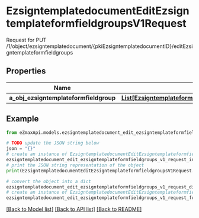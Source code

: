 # EzsigntemplatedocumentEditEzsigntemplateformfieldgroupsV1Request

Request for PUT /1/object/ezsigntemplatedocument/{pkiEzsigntemplatedocumentID}/editEzsigntemplateformfieldgroups

## Properties

Name | Type | Description | Notes
------------ | ------------- | ------------- | -------------
**a_obj_ezsigntemplateformfieldgroup** | [**List[EzsigntemplateformfieldgroupRequestCompound]**](EzsigntemplateformfieldgroupRequestCompound.md) |  | 

## Example

```python
from eZmaxApi.models.ezsigntemplatedocument_edit_ezsigntemplateformfieldgroups_v1_request import EzsigntemplatedocumentEditEzsigntemplateformfieldgroupsV1Request

# TODO update the JSON string below
json = "{}"
# create an instance of EzsigntemplatedocumentEditEzsigntemplateformfieldgroupsV1Request from a JSON string
ezsigntemplatedocument_edit_ezsigntemplateformfieldgroups_v1_request_instance = EzsigntemplatedocumentEditEzsigntemplateformfieldgroupsV1Request.from_json(json)
# print the JSON string representation of the object
print(EzsigntemplatedocumentEditEzsigntemplateformfieldgroupsV1Request.to_json())

# convert the object into a dict
ezsigntemplatedocument_edit_ezsigntemplateformfieldgroups_v1_request_dict = ezsigntemplatedocument_edit_ezsigntemplateformfieldgroups_v1_request_instance.to_dict()
# create an instance of EzsigntemplatedocumentEditEzsigntemplateformfieldgroupsV1Request from a dict
ezsigntemplatedocument_edit_ezsigntemplateformfieldgroups_v1_request_form_dict = ezsigntemplatedocument_edit_ezsigntemplateformfieldgroups_v1_request.from_dict(ezsigntemplatedocument_edit_ezsigntemplateformfieldgroups_v1_request_dict)
```
[[Back to Model list]](../README.md#documentation-for-models) [[Back to API list]](../README.md#documentation-for-api-endpoints) [[Back to README]](../README.md)


